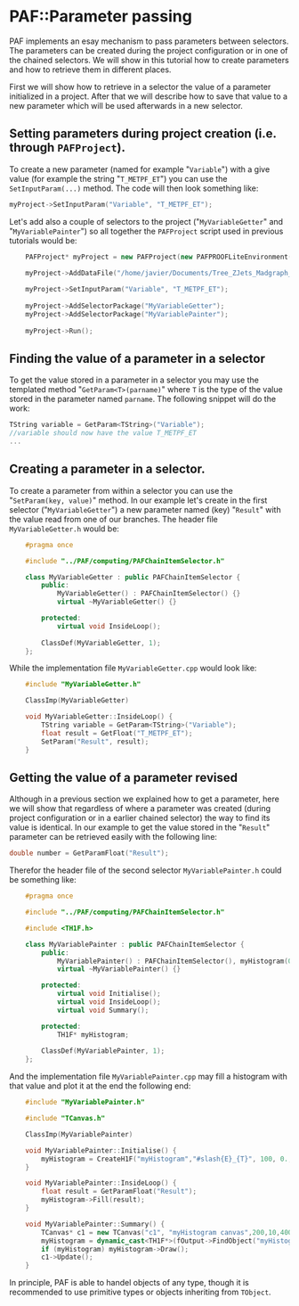 # PAF::Parameter passing

PAF implements an esay mechanism to pass parameters between selectors. The parameters can be created during the project configuration or in one of the chained selectors. We will show in this tutorial how to create parameters and how to retrieve them in different places.

First we will show how to retrieve in a selector the value of a parameter initialized in a project. After that we will describe how to save that value to a new parameter which will be used afterwards in a new selector.

## Setting parameters during project creation (i.e. through ```PAFProject```).
To create a new parameter (named for example "```Variable```") with a give value (for example the string "```T_METPF_ET```") you can use the ```SetInputParam(...)``` method. The code will then look something like:
```cpp
myProject->SetInputParam("Variable", "T_METPF_ET");
```

Let's add also a couple of selectors to the project ("```MyVariableGetter```" and "```MyVariablePainter```") so all together the ```PAFProject``` script used in previous tutorials would be:
```cpp
	PAFProject* myProject = new PAFProject(new PAFPROOFLiteEnvironment(4));
	
	myProject->AddDataFile("/home/javier/Documents/Tree_ZJets_Madgraph_0.root");

	myProject->SetInputParam("Variable", "T_METPF_ET");
	
	myProject->AddSelectorPackage("MyVariableGetter");
	myProject->AddSelectorPackage("MyVariablePainter");
	
	myProject->Run();
```

## Finding the value of a parameter in a selector
To get the value stored in a parameter in a selector you may use the templated method "```GetParam<T>(parname)```" where ```T``` is the type of the value stored in the parameter named ```parname```. The following snippet will do the work:
```cpp
TString variable = GetParam<TString>("Variable");
//variable should now have the value T_METPF_ET
...
```

## Creating a parameter in a selector.
To create a parameter from within a selector you can use the "```SetParam(key, value)```" method. In our example let's create in the first selector ("```MyVariableGetter```") a new parameter named (key) "```Result```" with the  value read from one of our branches. The header file ```MyVariableGetter.h``` would be:
```cpp
	#pragma once

	#include "../PAF/computing/PAFChainItemSelector.h"

	class MyVariableGetter : public PAFChainItemSelector {
		public:
			MyVariableGetter() : PAFChainItemSelector() {}
			virtual ~MyVariableGetter() {}

		protected:
			virtual void InsideLoop();
		
		ClassDef(MyVariableGetter, 1);
	};
```

While the implementation file ```MyVariableGetter.cpp``` would look like:
```cpp
	#include "MyVariableGetter.h"

	ClassImp(MyVariableGetter)

	void MyVariableGetter::InsideLoop() {
		TString variable = GetParam<TString>("Variable");
		float result = GetFloat("T_METPF_ET");
		SetParam("Result", result);
	}
```

## Getting the value of a parameter revised
Although in a previous section we explained how to get a parameter, here we will show that regardless of where a parameter was created (during project configuration or in a earlier chained selector) the way to find its value is identical. In our example to get the value stored in the "```Result```" parameter can be retrieved easily with the following line:
```cpp
double number = GetParamFloat("Result");
```
Therefor the header file of the second selector ```MyVariablePainter.h``` could be something like:
```cpp
	#pragma once

	#include "../PAF/computing/PAFChainItemSelector.h"

	#include <TH1F.h>

	class MyVariablePainter : public PAFChainItemSelector {
		public:
			MyVariablePainter() : PAFChainItemSelector(), myHistogram(0) {}
			virtual ~MyVariablePainter() {}

		protected:
			virtual void Initialise();
			virtual void InsideLoop();
			virtual void Summary();

		protected:
			TH1F* myHistogram;
		
		ClassDef(MyVariablePainter, 1);
	};
```

And the implementation file ```MyVariablePainter.cpp``` may fill a histogram with that value and plot it at the end the following end:
```cpp
	#include "MyVariablePainter.h"

	#include "TCanvas.h"

	ClassImp(MyVariablePainter)

	void MyVariablePainter::Initialise() {
		myHistogram = CreateH1F("myHistogram","#slash{E}_{T}", 100, 0., 200.);
	}

	void MyVariablePainter::InsideLoop() {
		float result = GetParamFloat("Result");
		myHistogram->Fill(result);
	}

	void MyVariablePainter::Summary() {
		TCanvas* c1 = new TCanvas("c1", "myHistogram canvas",200,10,400,400);
		myHistogram = dynamic_cast<TH1F*>(fOutput->FindObject("myHistogram"));
		if (myHistogram) myHistogram->Draw();
		c1->Update();
	}
```


In principle, PAF is able to handel objects of any type, though it is recommended to use primitive types or objects inheriting from ```TObject```.
